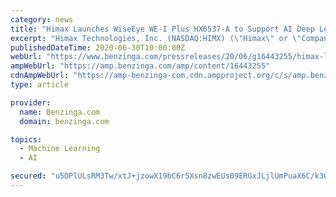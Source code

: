 ```yaml
---
category: news
title: "Himax Launches WiseEye WE-I Plus HX6537-A to Support AI Deep Learning with Google's TensorFlow Lite for Microcontrollers"
excerpt: "Himax Technologies, Inc. (NASDAQ:HIMX) (\"Himax\" or \"Company\"), a leading supplier and fabless manufacturer of display"
publishedDateTime: 2020-06-30T10:00:00Z
webUrl: "https://www.benzinga.com/pressreleases/20/06/g16443255/himax-launches-wiseeye-we-i-plus-hx6537-a-to-support-ai-deep-learning-with-googles-tensorflow-lite"
ampWebUrl: "https://amp.benzinga.com/amp/content/16443255"
cdnAmpWebUrl: "https://amp-benzinga-com.cdn.ampproject.org/c/s/amp.benzinga.com/amp/content/16443255"
type: article

provider:
  name: Benzinga.com
  domain: benzinga.com

topics:
  - Machine Learning
  - AI

secured: "u5OPlULsRM3Tw/xtJ+jzowX19bC6r5Xsn8zwEUs09ERGxJLjlUmPuaX6C/k3QL45KapAefv1bO4/+RXIvF16aEwWX3iH0zd1FPbe+cirbhGD2Do3OT0U2EFBXBzFdQE1bOFdY/NiMX7N9ehfhxbzft3WzqFLB1+JeSBSNUYnlW60Smic0Z3yH1ZQaHm1OGhTKf6FDiCdeqNRWLLivCJfU+xyl634a5++ZSyF6FlWsUIrrWdw44WPTDvtwyIJ0zc7tBY8cf49CRH/GgExI51vpagLxOPG2EWKCKtKcBusO3CLA8I4MXmWDPZi2KXp+swdSRhbsByPQINezgt5sFqyrg==;A7GMWAGRbS29V4NdkHDAWg=="
---
```


